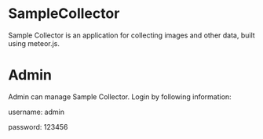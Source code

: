 SampleCollector
===============

Sample Collector is an application for collecting images and other data, built using meteor.js.


Admin
===============
Admin can manage Sample Collector. Login by following information:

username: admin

password: 123456